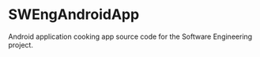 # SWEngAndroidApp
Android application cooking app source code for the Software Engineering project. 
